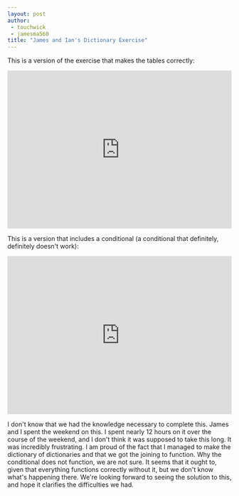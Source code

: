 ```yaml
---
layout: post
author:
 - touchwick
 - jamesma560
title: "James and Ian's Dictionary Exercise"
---
```

This is a version of the exercise that makes the tables correctly:

<iframe src="https://trinket.io/embed/python3/a8777f55d3" width="100%" height="356" frameborder="0" marginwidth="0" marginheight="0" allowfullscreen></iframe>

This is a version that includes a conditional (a conditional that definitely, definitely doesn't work): 

<iframe src="https://trinket.io/embed/python3/0f54864246" width="100%" height="356" frameborder="0" marginwidth="0" marginheight="0" allowfullscreen></iframe>

I don't know that we had the knowledge necessary to complete this. James and I spent the weekend on this. I spent nearly 12 hours on it over the course of the weekend, and I don't think it was supposed to take this long. It was incredibly frustrating. I am proud of the fact that I managed to make the dictionary of dictionaries and that we got the joining to function. Why the conditional does not function, we are not sure. It seems that it ought to, given that everything functions correctly without it, but we don't know what's happening there. We're looking forward to seeing the solution to this, and hope it clarifies the difficulties we had.

